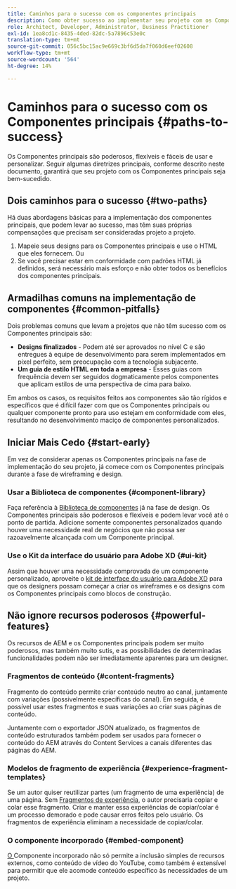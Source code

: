 ```yaml
---
title: Caminhos para o sucesso com os componentes principais
description: Como obter sucesso ao implementar seu projeto com os Componentes principais
role: Architect, Developer, Administrator, Business Practitioner
exl-id: 1ea8cd1c-8435-4ded-82dc-5a7896c53e0c
translation-type: tm+mt
source-git-commit: 056c5bc15ac9e669c3bf6d5da7f060d6eef02608
workflow-type: tm+mt
source-wordcount: '564'
ht-degree: 14%

---
```


# Caminhos para o sucesso com os Componentes principais {#paths-to-success}

Os Componentes principais são poderosos, flexíveis e fáceis de usar e personalizar. Seguir algumas diretrizes principais, conforme descrito neste documento, garantirá que seu projeto com os Componentes principais seja bem-sucedido.

## Dois caminhos para o sucesso {#two-paths}

Há duas abordagens básicas para a implementação dos componentes principais, que podem levar ao sucesso, mas têm suas próprias compensações que precisam ser consideradas projeto a projeto.

1. Mapeie seus designs para os Componentes principais e use o HTML que eles fornecem. Ou
1. Se você precisar estar em conformidade com padrões HTML já definidos, será necessário mais esforço e não obter todos os benefícios dos componentes principais.

## Armadilhas comuns na implementação de componentes {#common-pitfalls}

Dois problemas comuns que levam a projetos que não têm sucesso com os Componentes principais são:

* **Designs finalizados**  - Podem até ser aprovados no nível C e são entregues à equipe de desenvolvimento para serem implementados em pixel perfeito, sem preocupação com a tecnologia subjacente.
* **Um guia de estilo HTML em toda a empresa**  - Esses guias com frequência devem ser seguidos dogmaticamente pelos componentes que aplicam estilos de uma perspectiva de cima para baixo.

Em ambos os casos, os requisitos feitos aos componentes são tão rígidos e específicos que é difícil fazer com que os Componentes principais ou qualquer componente pronto para uso estejam em conformidade com eles, resultando no desenvolvimento maciço de componentes personalizados.

## Iniciar Mais Cedo {#start-early}

Em vez de considerar apenas os Componentes principais na fase de implementação do seu projeto, já comece com os Componentes principais durante a fase de wireframing e design.

### Usar a Biblioteca de componentes {#component-library}

Faça referência à [Biblioteca de componentes](https://adobe.com/go/aem_cmp_library) já na fase de design. Os Componentes principais são poderosos e flexíveis e podem levar você até o ponto de partida. Adicione somente componentes personalizados quando houver uma necessidade real de negócios que não possa ser razoavelmente alcançada com um Componente principal.

### Use o Kit da interface do usuário para Adobe XD {#ui-kit}

Assim que houver uma necessidade comprovada de um componente personalizado, aproveite o [kit de interface do usuário para Adobe XD](https://experienceleague.adobe.com/docs/experience-manager-learn/assets/AEM-CoreComponents-UI-Kit.xd) para que os designers possam começar a criar os wireframes e os designs com os Componentes principais como blocos de construção.

## Não ignore recursos poderosos {#powerful-features}

Os recursos de AEM e os Componentes principais podem ser muito poderosos, mas também muito sutis, e as possibilidades de determinadas funcionalidades podem não ser imediatamente aparentes para um designer.

### Fragmentos de conteúdo {#content-fragments}

[](https://docs.adobe.com/content/help/en/experience-manager-cloud-service/sites/authoring/fundamentals/content-fragments.html) Fragmento do conteúdo permite criar conteúdo neutro ao canal, juntamente com variações (possivelmente específicas do canal). Em seguida, é possível usar estes fragmentos e suas variações ao criar suas páginas de conteúdo.

Juntamente com o exportador JSON atualizado, os fragmentos de conteúdo estruturados também podem ser usados para fornecer o conteúdo do AEM através do Content Services a canais diferentes das páginas do AEM.

### Modelos de fragmento de experiência {#experience-fragment-templates}

Se um autor quiser reutilizar partes (um fragmento de uma experiência) de uma página. Sem [Fragmentos de experiência,](https://docs.adobe.com/content/help/en/experience-manager-cloud-service/sites/authoring/fundamentals/experience-fragments.html) o autor precisaria copiar e colar esse fragmento. Criar e manter essa experiências de copiar/colar é um processo demorado e pode causar erros feitos pelo usuário. Os fragmentos de experiência eliminam a necessidade de copiar/colar.

### O componente incorporado {#embed-component}

[O ](/help/components/embed.md) Componente incorporado não só permite a inclusão simples de recursos externos, como conteúdo de vídeo do YouTube, como também é extensível para permitir que ele acomode conteúdo específico às necessidades de um projeto.
